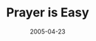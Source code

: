 ---
layout: message
category: message
series: "Fresh Breath"
title: "Prayer is Easy"
date: 2005-04-23
message_id: 123
---